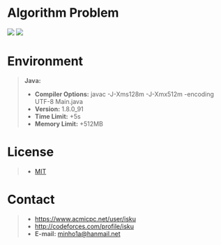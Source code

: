 # Algorithm Problem
[![](https://d2gd6pc034wcta.cloudfront.net/images/logo.png)](https://www.acmicpc.net)
[![](http://st.codeforces.com/s/37194/images/codeforces-logo-with-telegram.png)](http://codeforces.com)


# Environment
> **Java:**
> - **Compiler Options:**  javac -J-Xms128m -J-Xmx512m -encoding UTF-8 Main.java
> - **Version:**  1.8.0_91
> - **Time Limit:**  +5s
> - **Memory Limit:**  +512MB


# License
> - [MIT](LICENSE)


# Contact
> - https://www.acmicpc.net/user/isku
> - http://codeforces.com/profile/isku
> - **E-mail:** minho1a@hanmail.net
